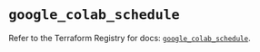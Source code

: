 # `google_colab_schedule`

Refer to the Terraform Registry for docs: [`google_colab_schedule`](https://registry.terraform.io/providers/hashicorp/google/6.37.0/docs/resources/colab_schedule).
